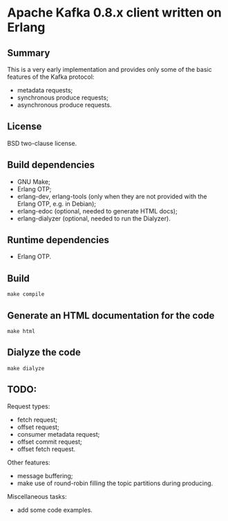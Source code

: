 # Apache Kafka 0.8.x client written on Erlang

## Summary

This is a very early implementation and provides only
some of the basic features of the Kafka protocol:

- metadata requests;
- synchronous produce requests;
- asynchronous produce requests.

## License

BSD two-clause license.

## Build dependencies

* GNU Make;
* Erlang OTP;
* erlang-dev, erlang-tools (only when they are not provided with the Erlang OTP, e.g. in Debian);
* erlang-edoc (optional, needed to generate HTML docs);
* erlang-dialyzer (optional, needed to run the Dialyzer).

## Runtime dependencies

* Erlang OTP.

## Build

```make compile```

## Generate an HTML documentation for the code

```make html```

## Dialyze the code

```make dialyze```

## TODO:

Request types:

* fetch request;
* offset request;
* consumer metadata request;
* offset commit request;
* offset fetch request.

Other features:

* message buffering;
* make use of round-robin filling the topic partitions during producing.

Miscellaneous tasks:

* add some code examples.
